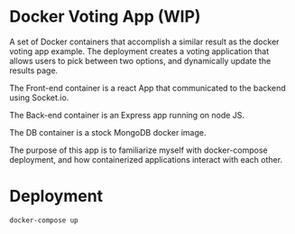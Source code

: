 # Docker Voting App (WIP)

A set of Docker containers that accomplish a similar result as the docker voting app example.
The deployment creates a voting application that allows users to pick between two options, and dynamically update the results page.

The Front-end container is a react App that communicated to the backend using Socket.io.

The Back-end container is an Express app running on node JS.

The DB container is a stock MongoDB docker image.

The purpose of this app is to familiarize myself with docker-compose deployment, and how containerized applications interact with each other.

# Deployment

    docker-compose up
